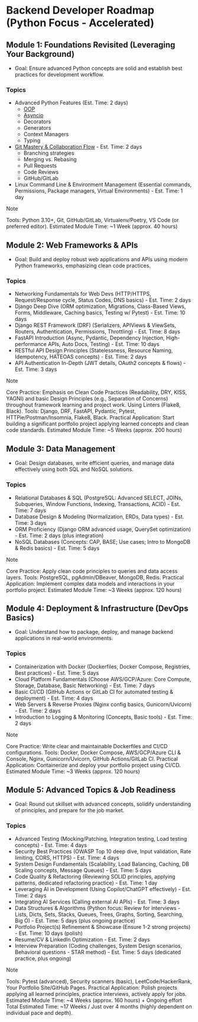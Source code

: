 # Backend Developer Roadmap (Python Focus - Accelerated)

## Module 1: Foundations Revisited (Leveraging Your Background)

- Goal: Ensure advanced Python concepts are solid and establish best practices for development workflow.

### Topics

- Advanced Python Features (Est. Time: 2 days)
  - [OOP](./foundations/advanced_features/oop/README.md)
  - [Asyncio](./foundations/advanced_features/asyncio/README.md)
  - Decorators
  - Generators
  - Context Managers
  - Typing
- [Git Mastery & Collaboration Flow](./foundations/git_mastery/README.md) - Est. Time: 2 days
  - Branching strategies
  - Merging vs. Rebasing
  - Pull Requests
  - Code Reviews
  - GitHub/GitLab
- Linux Command Line & Environment Management (Essential commands, Permissions, Package managers, Virtual Environments) - Est. Time: 1 day

> [!NOTE]
> Tools: Python 3.10+, Git, GitHub/GitLab, Virtualenv/Poetry, VS Code (or preferred editor).
> Estimated Module Time: ~1 Week (approx. 40 hours)

## Module 2: Web Frameworks & APIs

- Goal: Build and deploy robust web applications and APIs using modern Python frameworks, emphasizing clean code practices.

### Topics

- Networking Fundamentals for Web Devs (HTTP/HTTPS, Request/Response cycle, Status Codes, DNS basics) - Est. Time: 2 days
- Django Deep Dive (ORM optimization, Migrations, Class-Based Views, Forms, Middleware, Caching basics, Testing w/ Pytest) - Est. Time: 10 days
- Django REST Framework (DRF) (Serializers, APIViews & ViewSets, Routers, Authentication, Permissions, Throttling) - Est. Time: 8 days
- FastAPI Introduction (Async, Pydantic, Dependency Injection, High-performance APIs, Auto Docs, Testing) - Est. Time: 10 days
- RESTful API Design Principles (Statelessness, Resource Naming, Idempotency, HATEOAS concepts) - Est. Time: 2 days
- API Authentication In-Depth (JWT details, OAuth2 concepts & flows) - Est. Time: 3 days

> [!NOTE]
> Core Practice: Emphasis on Clean Code Practices (Readability, DRY, KISS, YAGNI) and basic Design Principles (e.g., Separation of Concerns) throughout framework learning and project work. Using Linters (Flake8, Black).
> Tools: Django, DRF, FastAPI, Pydantic, Pytest, HTTPie/Postman/Insomnia, Flake8, Black.
> Practical Application: Start building a significant portfolio project applying learned concepts and clean code standards.
> Estimated Module Time: ~5 Weeks (approx. 200 hours)

## Module 3: Data Management

- Goal: Design databases, write efficient queries, and manage data effectively using both SQL and NoSQL solutions.

### Topics

- Relational Databases & SQL (PostgreSQL: Advanced SELECT, JOINs, Subqueries, Window Functions, Indexing, Transactions, ACID) - Est. Time: 7 days
- Database Design & Modeling (Normalization, ERDs, Data types) - Est. Time: 3 days
- ORM Proficiency (Django ORM advanced usage, QuerySet optimization) - Est. Time: 2 days (plus integration)
- NoSQL Databases (Concepts: CAP, BASE; Use cases; Intro to MongoDB & Redis basics) - Est. Time: 5 days

> [!NOTE]
> Core Practice: Apply clean code principles to queries and data access layers.
> Tools: PostgreSQL, pgAdmin/DBeaver, MongoDB, Redis.
> Practical Application: Implement complex data models and interactions in your portfolio project.
> Estimated Module Time: ~3 Weeks (approx. 120 hours)

## Module 4: Deployment & Infrastructure (DevOps Basics)

- Goal: Understand how to package, deploy, and manage backend applications in real-world environments.

### Topics

- Containerization with Docker (Dockerfiles, Docker Compose, Registries, Best practices) - Est. Time: 5 days
- Cloud Platform Fundamentals (Choose AWS/GCP/Azure: Core Compute, Storage, Database, Basic Networking) - Est. Time: 7 days
- Basic CI/CD (GitHub Actions or GitLab CI for automated testing & deployment) - Est. Time: 4 days
- Web Servers & Reverse Proxies (Nginx config basics, Gunicorn/Uvicorn) - Est. Time: 2 days
- Introduction to Logging & Monitoring (Concepts, Basic tools) - Est. Time: 2 days

> [!NOTE]
> Core Practice: Write clear and maintainable Dockerfiles and CI/CD configurations.
> Tools: Docker, Docker Compose, AWS/GCP/Azure CLI & Console, Nginx, Gunicorn/Uvicorn, GitHub Actions/GitLab CI.
> Practical Application: Containerize and deploy your portfolio project using CI/CD.
> Estimated Module Time: ~3 Weeks (approx. 120 hours)

## Module 5: Advanced Topics & Job Readiness

- Goal: Round out skillset with advanced concepts, solidify understanding of principles, and prepare for the job market.

### Topics

- Advanced Testing (Mocking/Patching, Integration testing, Load testing concepts) - Est. Time: 4 days
- Security Best Practices (OWASP Top 10 deep dive, Input validation, Rate limiting, CORS, HTTPS) - Est. Time: 4 days
- System Design Fundamentals (Scalability, Load Balancing, Caching, DB Scaling concepts, Message Queues) - Est. Time: 5 days
- Code Quality & Refactoring (Reviewing SOLID principles, applying patterns, dedicated refactoring practice) - Est. Time: 1 day
- Leveraging AI in Development (Using Copilot/ChatGPT effectively) - Est. Time: 2 days
- Integrating AI Services (Calling external AI APIs) - Est. Time: 3 days
- Data Structures & Algorithms (Python focus: Review for interviews - Lists, Dicts, Sets, Stacks, Queues, Trees, Graphs, Sorting, Searching, Big O) - Est. Time: 5 days (plus ongoing practice)
- Portfolio Project(s) Refinement & Showcase (Ensure 1-2 strong projects) - Est. Time: 10 days (polish)
- Resume/CV & LinkedIn Optimization - Est. Time: 2 days
- Interview Preparation (Coding challenges, System Design scenarios, Behavioral questions - STAR method) - Est. Time: 5 days (dedicated practice, plus ongoing)

> [!NOTE]
> Tools: Pytest (advanced), Security scanners (basic), LeetCode/HackerRank, Your Portfolio Site/GitHub Pages.
> Practical Application: Polish projects applying all learned principles, practice interviews, actively apply for jobs.
> Estimated Module Time: ~4 Weeks (approx. 160 hours) + Ongoing effort
> Total Estimated Time: ~17 Weeks / Just over 4 months (highly dependent on individual pace and depth).
